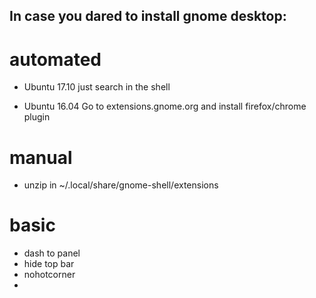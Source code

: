 
## In case you dared to install gnome desktop:

# automated
- Ubuntu 17.10
just search in the shell

- Ubuntu 16.04
Go to extensions.gnome.org and install firefox/chrome plugin

# manual

- unzip in
~/.local/share/gnome-shell/extensions

# basic
- dash to panel
- hide top bar
- nohotcorner
- 